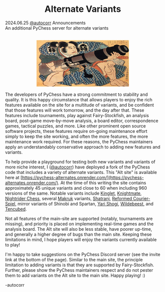 <h1 align="center">Alternate Variants</h1>
<div class="meta-headline">
    <div class= "meta">
        <span class="text">2024.06.25</span>
        <span class="text"><a href="/@/autocorr">@autocorr</a></span>
        <span class="text">Announcements</span>
    </div>
    <div class= "headline">An additional PyChess server for alternate variants</div>
</div>
</br>

<p align="center">
  <img src="https://github.com/gbtami/pychess-variants/blob/master/static/images/Kuniyoshi_Utagawa_The_actor_17.jpg" width="300" height="150" alt="">
</p>

The developers of PyChess have a strong commitment to stability and quality. It is this happy circumstance that allows players to enjoy the rich features available on the site for a multitude of variants, and be confident that those features will work tomorrow, and the day after that. These features include tournaments, play against Fairy-Stockfish, an analysis board, post-game move-by-move analysis, a board editor, correspondence games, tactical puzzles, and more. Like other prominent open source software projects, these features require on-going maintenance effort simply to keep the site working, and often the more features, the more maintenance work required. For these reasons, the PyChess maintainers apply an understandably conservative approach to adding new features and variants.

To help provide a playground for testing both new variants and variants of more niche interest, I ([@autocorr](https://www.pychess.org/@/autocorr)) have deployed a fork of the PyChess code that includes a variety of alternate variants. This "Alt site" is available here at [https://pychess-alternates.onrender.com/](https://pychess-alternates.onrender.com/). At the time of this writing the site contains approximately 45 unique variants and close to 60 when including 960 versions of the same. Notable variants include [Kinglet](https://www.chessvariants.com/winning.dir/kinglet.html), [Knightmate](https://www.chessvariants.org/diffobjective.dir/knightmate.html), [Nightrider Chess](https://greenchess.net/rules.php?v=nightrider-2), several [Makruk](https://en.wikipedia.org/wiki/Makruk) variants, [Shatranj](https://en.wikipedia.org/wiki/Shatranj), [Reformed Courier-Spiel](https://www.chessvariants.com/rules/reformedcourier-spiel), mirror variants of Shinobi and Spartan, [Yari Shogi](https://www.chessvariants.com/ms.dir/yarishogi.html), [Wildebeest](https://www.chessvariants.com/play/wildebeest-chess), and [Tencubed](https://www.chessvariants.com/play/tencubed_chess.html).

Not all features of the main-site are supported (notably, tournaments are missing), and priority is placed on implementing real-time games and the analysis board. The Alt site will also be less stable, have poorer up-time, and generally a higher degree of bugs than the main site. Keeping these limitations in mind, I hope players will enjoy the variants currently available to play!

I'm happy to take suggestions on the PyChess Discord server (see the invite link at the bottom of the page). Similar to the main site, the principle limitation to adding variants is that they are supported by Fairy-Stockfish. Further, please show the PyChess maintainers respect and do not pester them to add variants on the Alt site to the main site. Happy playing! :)

-autocorr